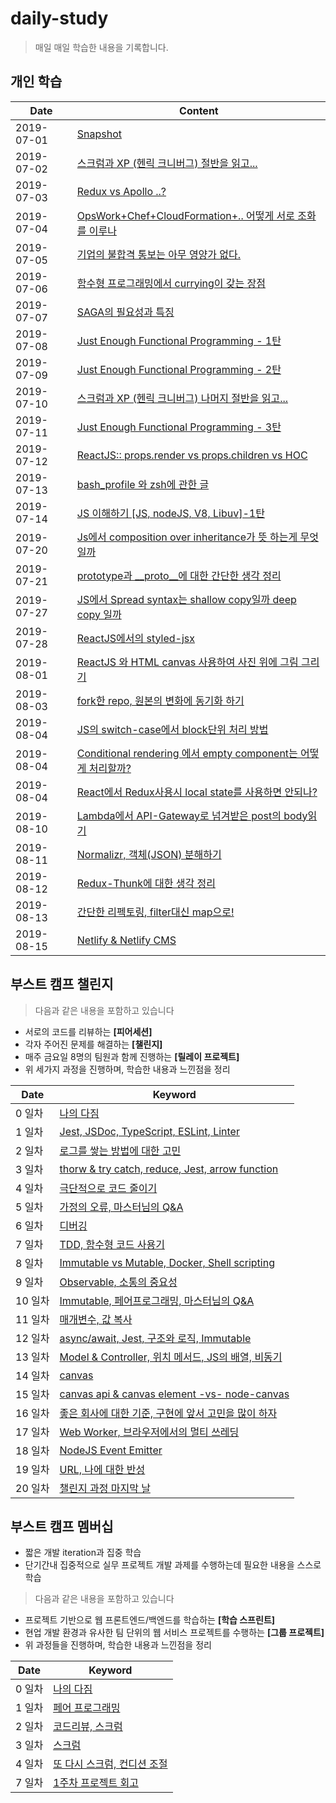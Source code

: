 # daily-study
> 매일 매일 학습한 내용을 기록합니다.

## 개인 학습

Date | Content
-----|--------
2019-07-01 | [Snapshot](https://github.com/sukjae/daily-study/blob/master/2019-07-01.md)
2019-07-02 | [스크럼과 XP (헨릭 크니버그) 절반을 읽고...](https://github.com/sukjae/daily-study/blob/master/2019-07-02.md)
2019-07-03 | [Redux vs Apollo ..?](https://github.com/sukjae/daily-study/blob/master/2019-07-03.md)
2019-07-04 | [OpsWork+Chef+CloudFormation+.. 어떻게 서로 조화를 이루나](https://github.com/sukjae/daily-study/blob/master/2019-07-04.md)
2019-07-05 | [기업의 불합격 통보는 아무 영양가 없다.](https://github.com/sukjae/daily-study/blob/master/2019-07-05.md)
2019-07-06 | [함수형 프로그래밍에서 currying이 갖는 장점](https://github.com/sukjae/daily-study/blob/master/2019-07-06.md)
2019-07-07 | [SAGA의 필요성과 특징 ](https://github.com/sukjae/daily-study/blob/master/2019-07-07.md)
2019-07-08 | [Just Enough Functional Programming - 1탄](https://github.com/sukjae/daily-study/blob/master/2019-07-08.md)
2019-07-09 | [Just Enough Functional Programming - 2탄](https://github.com/sukjae/daily-study/blob/master/2019-07-09.md)
2019-07-10 | [스크럼과 XP (헨릭 크니버그) 나머지 절반을 읽고...](https://github.com/sukjae/daily-study/blob/master/2019-07-10.md)
2019-07-11 | [Just Enough Functional Programming - 3탄](https://github.com/sukjae/daily-study/blob/master/2019-07-11.md)
2019-07-12 | [ReactJS:: props.render vs props.children vs HOC](https://github.com/sukjae/daily-study/blob/master/2019-07-12.md)
2019-07-13 | [bash_profile 와 zsh에 관한 글](https://github.com/sukjae/daily-study/blob/master/2019-07-13.md)
2019-07-14 | [JS 이해하기 [JS, nodeJS, V8, Libuv]-1탄](https://github.com/sukjae/daily-study/blob/master/2019-07-14.md)
2019-07-20 | [Js에서 composition over inheritance가 뜻 하는게 무엇일까](https://github.com/sukjae/daily-study/blob/master/2019-07-20.md)
2019-07-21 | [prototype과 __proto__에 대한 간단한 생각 정리](https://github.com/sukjae/daily-study/blob/master/2019-07-21.md)
2019-07-27 | [JS에서 Spread syntax는 shallow copy일까 deep copy 일까](https://github.com/sukjae/daily-study/blob/master/2019-07-27.md)
2019-07-28 | [ReactJS에서의 styled-jsx](https://github.com/sukjae/daily-study/blob/master/2019-07-28.md)
2019-08-01 | [ReactJS 와 HTML canvas 사용하여 사진 위에 그림 그리기](https://github.com/sukjae/daily-study/blob/master/2019-08-01.md)
2019-08-03 | [fork한 repo, 원본의 변화에 동기화 하기](https://github.com/sukjae/daily-study/blob/master/2019-08-03.md)
2019-08-04 | [JS의 switch-case에서 block단위 처리 방법](https://github.com/sukjae/daily-study/blob/master/2019-08-04-1.md)
2019-08-04 | [Conditional rendering 에서 empty component는 어떻게 처리할까?](https://github.com/sukjae/daily-study/blob/master/2019-08-04-2.md)
2019-08-04 | [React에서 Redux사용시 local state를 사용하면 안되나?](https://github.com/sukjae/daily-study/blob/master/2019-08-04-3.md)
2019-08-10 | [Lambda에서 API-Gateway로 넘겨받은 post의 body읽기](https://github.com/sukjae/daily-study/blob/master/2019-08-10.md)
2019-08-11 | [Normalizr, 객체(JSON) 분해하기](https://github.com/sukjae/daily-study/blob/master/2019-08-11.md)
2019-08-12 | [Redux-Thunk에 대한 생각 정리](https://github.com/sukjae/daily-study/blob/master/2019-08-12.md)
2019-08-13 | [간단한 리펙토링, filter대신 map으로!](https://github.com/sukjae/daily-study/blob/master/2019-08-13.md)
2019-08-15 | [Netlify & Netlify CMS](https://github.com/sukjae/daily-study/blob/master/2019-08-15.md)

## 부스트 캠프 챌린지

> 다음과 같은 내용을 포함하고 있습니다
- 서로의 코드를 리뷰하는 **[피어세션]**
- 각자 주어진 문제를 해결하는 **[챌린지]**
- 매주 금요일 8명의 팀원과 함께 진행하는 **[릴레이 프로젝트]**
- 위 세가지 과정을 진행하며, 학습한 내용과 느낀점을 정리

Date | Keyword
-----|--------
0 일차 | [나의 다짐](https://github.com/sukjae/daily-study/blob/master/boost-camp/README.md)
1 일차 | [Jest, JSDoc, TypeScript, ESLint, Linter](https://github.com/sukjae/daily-study/blob/master/boost-camp/day-1.md)
2 일차 | [로그를 쌓는 방법에 대한 고민](https://github.com/sukjae/daily-study/blob/master/boost-camp/day-2.md)
3 일차 | [thorw & try catch, reduce, Jest, arrow function](https://github.com/sukjae/daily-study/blob/master/boost-camp/day-3.md)
4 일차 | [극단적으로 코드 줄이기](https://github.com/sukjae/daily-study/blob/master/boost-camp/day-4.md)
5 일차 | [가정의 오류, 마스터님의 Q&A](https://github.com/sukjae/daily-study/blob/master/boost-camp/day-5.md)
6 일차 | [디버깅](https://github.com/sukjae/daily-study/blob/master/boost-camp/day-6.md)
7 일차 | [TDD, 함수형 코드 사용기](https://github.com/sukjae/daily-study/blob/master/boost-camp/day-7.md)
8 일차 | [Immutable vs Mutable, Docker, Shell scripting](https://github.com/sukjae/daily-study/blob/master/boost-camp/day-8.md)
9 일차 | [Observable, 소통의 중요성](https://github.com/sukjae/daily-study/blob/master/boost-camp/day-9.md)
10 일차 | [Immutable, 페어프로그래밍, 마스터님의 Q&A](https://github.com/sukjae/daily-study/blob/master/boost-camp/day-10.md)
11 일차 | [매개변수, 값 복사](https://github.com/sukjae/daily-study/blob/master/boost-camp/day-11.md)
12 일차 | [async/await, Jest, 구조와 로직, Immutable](https://github.com/sukjae/daily-study/blob/master/boost-camp/day-12.md)
13 일차 | [Model & Controller, 위치 메서드, JS의 배열, 비동기](https://github.com/sukjae/daily-study/blob/master/boost-camp/day-13.md)
14 일차 | [canvas](https://github.com/sukjae/daily-study/blob/master/boost-camp/day-14.md)
15 일차 | [canvas api & canvas element -vs- node-canvas](https://github.com/sukjae/daily-study/blob/master/boost-camp/day-15.md)
16 일차 | [좋은 회사에 대한 기준, 구현에 앞서 고민을 많이 하자 ](https://github.com/sukjae/daily-study/blob/master/boost-camp/day-16.md)
17 일차 | [Web Worker, 브라우저에서의 멀티 쓰레딩](https://github.com/sukjae/daily-study/blob/master/boost-camp/day-17.md)
18 일차 | [NodeJS Event Emitter](https://github.com/sukjae/daily-study/blob/master/boost-camp/day-18.md)
19 일차 | [URL, 나에 대한 반성](https://github.com/sukjae/daily-study/blob/master/boost-camp/day-19/day-19-18388f84-8ba7-45ab-84df-37dcf7307f6d.md)
20 일차 | [챌린지 과정 마지막 날](https://github.com/sukjae/daily-study/blob/master/boost-camp/day-20.md)


## 부스트 캠프 멤버십
- 짧은 개발 iteration과 집중 학습
- 단기간내 집중적으로 실무 프로젝트 개발 과제를 수행하는데 필요한 내용을 스스로 학습

> 다음과 같은 내용을 포함하고 있습니다
- 프로젝트 기반으로 웹 프론트엔드/백엔드를 학습하는 **[학습 스프린트]**
- 현업 개발 환경과 유사한 팀 단위의 웹 서비스 프로젝트를 수행하는 **[그룹 프로젝트]**
- 위 과정들을 진행하며, 학습한 내용과 느낀점을 정리

Date | Keyword
-----|--------
0 일차 | [나의 다짐](https://github.com/sukjae/daily-study/blob/master/boost-camp-challenge/README.md)
1 일차 | [페어 프로그래밍](https://github.com/sukjae/daily-study/blob/master/boost-camp-challenge/day-1.md) 
2 일차 | [코드리뷰, 스크럼](https://github.com/sukjae/daily-study/blob/master/boost-camp-challenge/day-2/day-2.md)
3 일차 | [스크럼](https://github.com/sukjae/daily-study/blob/master/boost-camp-challenge/day-3.md)
4 일차 | [또 다시 스크럼, 컨디션 조절](https://github.com/sukjae/daily-study/blob/master/boost-camp-challenge/day-4/day-4.md)
7 일차 | [1주차 프로젝트 회고](https://github.com/sukjae/daily-study/blob/master/boost-camp-challenge/day-7.md)